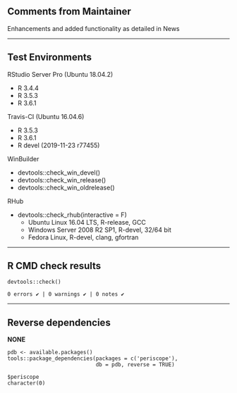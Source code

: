 ## Comments from Maintainer

Enhancements and added functionality as detailed in News

---  
    
## Test Environments
    

RStudio Server Pro (Ubuntu 18.04.2)  

* R 3.4.4  
* R 3.5.3  
* R 3.6.1

Travis-CI (Ubuntu 16.04.6)

* R 3.5.3
* R 3.6.1
* R devel (2019-11-23 r77455)

WinBuilder

* devtools::check_win_devel()  
* devtools::check_win_release()  
* devtools::check_win_oldrelease()  

RHub

* devtools::check_rhub(interactive = F)  
  * Ubuntu Linux 16.04 LTS, R-release, GCC
  * Windows Server 2008 R2 SP1, R-devel, 32/64 bit
  * Fedora Linux, R-devel, clang, gfortran

---  
    
## R CMD check results
    
    
```
devtools::check()  

0 errors ✔ | 0 warnings ✔ | 0 notes ✔
```

---  
    
## Reverse dependencies
    
**NONE**
    
```
pdb <- available.packages()
tools::package_dependencies(packages = c('periscope'),
                            db = pdb, reverse = TRUE)

$periscope  
character(0)
```
